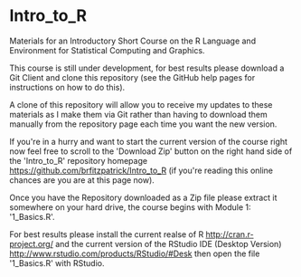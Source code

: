 # Intro_to_R
Materials for an Introductory Short Course on the R Language and Environment for Statistical Computing and Graphics.


This course is still under development, for best results please download a Git Client and clone this repository (see the GitHub help pages for instructions on how to do this).

A clone of this repository will allow you to receive my updates to these materials as I make them via Git rather than having to download them manually from the repository page each time you want the new version.

If you're in a hurry and want to start the current version of the course right now feel free to scroll to the 'Download Zip' button on the right hand side of the 'Intro_to_R' repository homepage <https://github.com/brfitzpatrick/Intro_to_R> (if you're reading this online chances are you are at this page now).

Once you have the Repository downloaded as a Zip file please extract it somewhere on your hard drive, the course begins with Module 1: '1_Basics.R'.

For best results please install the current realse of R <http://cran.r-project.org/> and the current version of the RStudio IDE (Desktop Version) <http://www.rstudio.com/products/RStudio/#Desk> then open the file '1_Basics.R' with RStudio.


